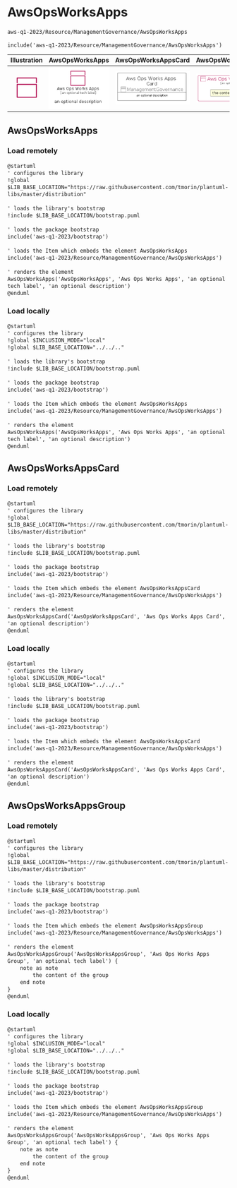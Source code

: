 # AwsOpsWorksApps


```text
aws-q1-2023/Resource/ManagementGovernance/AwsOpsWorksApps
```

```text
include('aws-q1-2023/Resource/ManagementGovernance/AwsOpsWorksApps')
```



| Illustration | AwsOpsWorksApps | AwsOpsWorksAppsCard | AwsOpsWorksAppsGroup |
| :---: | :---: | :---: | :---: |
| ![illustration for Illustration](../../../aws-q1-2023/Resource/ManagementGovernance/AwsOpsWorksApps.png) | ![illustration for AwsOpsWorksApps](../../../aws-q1-2023/Resource/ManagementGovernance/AwsOpsWorksApps.Local.png) | ![illustration for AwsOpsWorksAppsCard](../../../aws-q1-2023/Resource/ManagementGovernance/AwsOpsWorksAppsCard.Local.png) | ![illustration for AwsOpsWorksAppsGroup](../../../aws-q1-2023/Resource/ManagementGovernance/AwsOpsWorksAppsGroup.Local.png) |




## AwsOpsWorksApps

### Load remotely
```plantuml
@startuml
' configures the library
!global $LIB_BASE_LOCATION="https://raw.githubusercontent.com/tmorin/plantuml-libs/master/distribution"

' loads the library's bootstrap
!include $LIB_BASE_LOCATION/bootstrap.puml

' loads the package bootstrap
include('aws-q1-2023/bootstrap')

' loads the Item which embeds the element AwsOpsWorksApps
include('aws-q1-2023/Resource/ManagementGovernance/AwsOpsWorksApps')

' renders the element
AwsOpsWorksApps('AwsOpsWorksApps', 'Aws Ops Works Apps', 'an optional tech label', 'an optional description')
@enduml
```

### Load locally
```plantuml
@startuml
' configures the library
!global $INCLUSION_MODE="local"
!global $LIB_BASE_LOCATION="../../.."

' loads the library's bootstrap
!include $LIB_BASE_LOCATION/bootstrap.puml

' loads the package bootstrap
include('aws-q1-2023/bootstrap')

' loads the Item which embeds the element AwsOpsWorksApps
include('aws-q1-2023/Resource/ManagementGovernance/AwsOpsWorksApps')

' renders the element
AwsOpsWorksApps('AwsOpsWorksApps', 'Aws Ops Works Apps', 'an optional tech label', 'an optional description')
@enduml
```

## AwsOpsWorksAppsCard

### Load remotely
```plantuml
@startuml
' configures the library
!global $LIB_BASE_LOCATION="https://raw.githubusercontent.com/tmorin/plantuml-libs/master/distribution"

' loads the library's bootstrap
!include $LIB_BASE_LOCATION/bootstrap.puml

' loads the package bootstrap
include('aws-q1-2023/bootstrap')

' loads the Item which embeds the element AwsOpsWorksAppsCard
include('aws-q1-2023/Resource/ManagementGovernance/AwsOpsWorksApps')

' renders the element
AwsOpsWorksAppsCard('AwsOpsWorksAppsCard', 'Aws Ops Works Apps Card', 'an optional description')
@enduml
```

### Load locally
```plantuml
@startuml
' configures the library
!global $INCLUSION_MODE="local"
!global $LIB_BASE_LOCATION="../../.."

' loads the library's bootstrap
!include $LIB_BASE_LOCATION/bootstrap.puml

' loads the package bootstrap
include('aws-q1-2023/bootstrap')

' loads the Item which embeds the element AwsOpsWorksAppsCard
include('aws-q1-2023/Resource/ManagementGovernance/AwsOpsWorksApps')

' renders the element
AwsOpsWorksAppsCard('AwsOpsWorksAppsCard', 'Aws Ops Works Apps Card', 'an optional description')
@enduml
```

## AwsOpsWorksAppsGroup

### Load remotely
```plantuml
@startuml
' configures the library
!global $LIB_BASE_LOCATION="https://raw.githubusercontent.com/tmorin/plantuml-libs/master/distribution"

' loads the library's bootstrap
!include $LIB_BASE_LOCATION/bootstrap.puml

' loads the package bootstrap
include('aws-q1-2023/bootstrap')

' loads the Item which embeds the element AwsOpsWorksAppsGroup
include('aws-q1-2023/Resource/ManagementGovernance/AwsOpsWorksApps')

' renders the element
AwsOpsWorksAppsGroup('AwsOpsWorksAppsGroup', 'Aws Ops Works Apps Group', 'an optional tech label') {
    note as note
        the content of the group
    end note
}
@enduml
```

### Load locally
```plantuml
@startuml
' configures the library
!global $INCLUSION_MODE="local"
!global $LIB_BASE_LOCATION="../../.."

' loads the library's bootstrap
!include $LIB_BASE_LOCATION/bootstrap.puml

' loads the package bootstrap
include('aws-q1-2023/bootstrap')

' loads the Item which embeds the element AwsOpsWorksAppsGroup
include('aws-q1-2023/Resource/ManagementGovernance/AwsOpsWorksApps')

' renders the element
AwsOpsWorksAppsGroup('AwsOpsWorksAppsGroup', 'Aws Ops Works Apps Group', 'an optional tech label') {
    note as note
        the content of the group
    end note
}
@enduml
```

